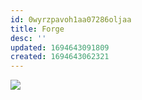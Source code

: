 ```yaml
---
id: 0wyrzpavoh1aa07286oljaa
title: Forge
desc: ''
updated: 1694643091809
created: 1694643062321
---
```

![](/assets/icon-forge.png)
